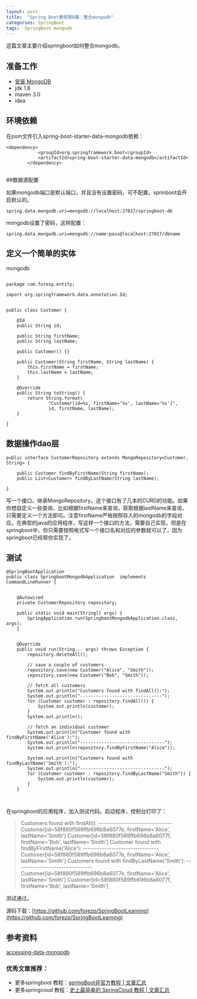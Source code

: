 ```yaml
---
layout: post
title:  "Spring Boot教程第8篇：整合mongodb"
categories: SpringBoot
tags:  SpringBoot mongodb
---
```





这篇文章主要介绍springboot如何整合mongodb。

<!--more-->

## 准备工作

* [安装 MongoDB](http://www.runoob.com/mongodb/mongodb-window-install.html)
* jdk 1.8
* maven 3.0
* idea

## 环境依赖

在pom文件引入spring-boot-starter-data-mongodb依赖：


```
<dependency>
			<groupId>org.springframework.boot</groupId>
			<artifactId>spring-boot-starter-data-mongodb</artifactId>
		</dependency>


```

##数据源配置

如果mongodb端口是默认端口，并且没有设置密码，可不配置，sprinboot会开启默认的。

```
spring.data.mongodb.uri=mongodb://localhost:27017/springboot-db

```

mongodb设置了密码，这样配置：

```
spring.data.mongodb.uri=mongodb://name:pass@localhost:27017/dbname
```

## 定义一个简单的实体

mongodb

```

package com.forezp.entity;

import org.springframework.data.annotation.Id;


public class Customer {

    @Id
    public String id;

    public String firstName;
    public String lastName;

    public Customer() {}

    public Customer(String firstName, String lastName) {
        this.firstName = firstName;
        this.lastName = lastName;
    }

    @Override
    public String toString() {
        return String.format(
                "Customer[id=%s, firstName='%s', lastName='%s']",
                id, firstName, lastName);
    }

}

```


## 数据操作dao层

```
public interface CustomerRepository extends MongoRepository<Customer, String> {

    public Customer findByFirstName(String firstName);
    public List<Customer> findByLastName(String lastName);

}

```

写一个接口，继承MongoRepository，这个接口有了几本的CURD的功能。如果你想自定义一些查询，比如根据firstName来查询，获取根据lastName来查询，只需要定义一个方法即可。注意firstName严格按照存入的mongodb的字段对应。在典型的java的应用程序，写这样一个接口的方法，需要自己实现，但是在springboot中，你只需要按照格式写一个接口名和对应的参数就可以了，因为springboot已经帮你实现了。


## 测试

```
@SpringBootApplication
public class SpringbootMongodbApplication  implements CommandLineRunner {


	@Autowired
	private CustomerRepository repository;

	public static void main(String[] args) {
		SpringApplication.run(SpringbootMongodbApplication.class, args);
	}


	@Override
	public void run(String... args) throws Exception {
		repository.deleteAll();

		// save a couple of customers
		repository.save(new Customer("Alice", "Smith"));
		repository.save(new Customer("Bob", "Smith"));

		// fetch all customers
		System.out.println("Customers found with findAll():");
		System.out.println("-------------------------------");
		for (Customer customer : repository.findAll()) {
			System.out.println(customer);
		}
		System.out.println();

		// fetch an individual customer
		System.out.println("Customer found with findByFirstName('Alice'):");
		System.out.println("--------------------------------");
		System.out.println(repository.findByFirstName("Alice"));

		System.out.println("Customers found with findByLastName('Smith'):");
		System.out.println("--------------------------------");
		for (Customer customer : repository.findByLastName("Smith")) {
			System.out.println(customer);
		}
	}

	
```

在springboot的应用程序，加入测试代码。启动程序，控制台打印了：

>Customers found with findAll():
	 -------------------------------
	 Customer[id=58f880f589ffb696b8a6077e, firstName='Alice', lastName='Smith']
	 Customer[id=58f880f589ffb696b8a6077f, firstName='Bob', lastName='Smith']
	 Customer found with findByFirstName('Alice'):
	 --------------------------------
	 Customer[id=58f880f589ffb696b8a6077e, firstName='Alice', lastName='Smith']
	 Customers found with findByLastName('Smith'):
	 --------------------------------
	 Customer[id=58f880f589ffb696b8a6077e, firstName='Alice', lastName='Smith']
	 Customer[id=58f880f589ffb696b8a6077f, firstName='Bob', lastName='Smith']
	 


测试通过。



源码下载：[https://github.com/forezp/SpringBootLearning](https://github.com/forezp/SpringBootLearning)


## 参考资料

[accessing-data-mongodb](https://spring.io/guides/gs/accessing-data-mongodb/)

### 优秀文章推荐：

* 更多springboot 教程：[springBoot非官方教程 | 文章汇总](http://blog.csdn.net/forezp/article/details/70341818)
* 更多springcoud 教程：[史上最简单的 SpringCloud 教程 |  文章汇总](http://blog.csdn.net/forezp/article/details/70148833)
